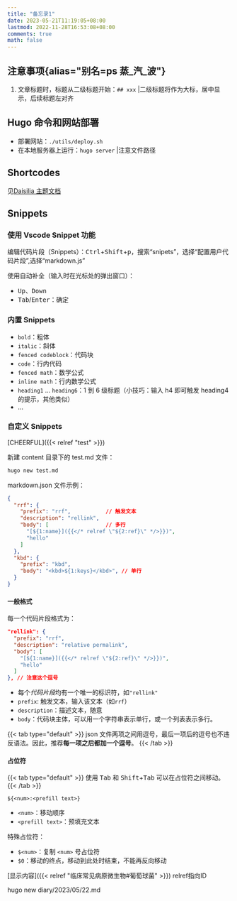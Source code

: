 ```yaml
---
title: "备忘录1"
date: 2023-05-21T11:19:05+08:00
lastmod: 2022-11-28T16:53:08+08:00
comments: true
math: false
---
```


## 注意事项{alias="别名=ps 蒸\_汽\_波"}

1. 文章标题时，标题从二级标题开始：`## xxx`
|二级标题将作为大标，居中显示，后续标题左对齐

## Hugo 命令和网站部署

- 部署网站：`./utils/deploy.sh`
- 在本地服务器上运行：`hugo server`
|注意文件路径

## Shortcodes

见[Daisilia 主题文档](https://daisilia.com/projects/daisilia-%E4%B8%BB%E9%A2%98/)

## Snippets

### 使用 Vscode Snippet 功能

编辑代码片段（Snippets）：<kbd>Ctrl</kbd>+<kbd>Shift</kbd>+<kbd>p</kbd>，搜索“snipets”，选择“配置用户代码片段”,选择“markdown.js”

使用自动补全（输入时在光标处的弹出窗口）：

- <kbd>Up</kbd>、<kbd>Down</kbd>
- <kbd>Tab</kbd>/<kbd>Enter</kbd>：确定

### 内置 Snippets

- `bold`：粗体
- `italic`：斜体
- `fenced codeblock`：代码块
- `code`：行内代码
- `fenced math`：数学公式
- `inline math`：行内数学公式
- `heading1` ... `heading6`：1 到 6 级标题（小技巧：输入 h4 即可触发 heading4 的提示，其他类似）
- ...

### 自定义 Snippets


[CHEERFUL]({{< relref "test" >}})

新建 content 目录下的 test.md 文件：

```bash
hugo new test.md
```

markdown.json 文件示例：

```json
{
  "rrf": {
    "prefix": "rrf",           // 触发文本
    "description": "rellink",
    "body": [                  // 多行
      "[${1:name}]({{</* relref \"${2:ref}\" */>}})",
      "hello"
    ]
  },
  "kbd": {
    "prefix": "kbd",
    "body": "<kbd>${1:keys}</kbd>", // 单行
  }
}
```

#### 一般格式

每一个代码片段格式为：

```json
"rellink": {
  "prefix": "rrf",
  "description": "relative permalink",
  "body": [
    "[${1:name}]({{</* relref \"${2:ref}\" */>}})",
    "hello"
  ]
}, // 注意这个逗号
```

- 每个*代码片段*均有一个唯一的标识符，如`"rellink"`
- `prefix`: 触发文本，输入该文本（如`rrf`）
- `description`：描述文本，随意
- `body`：代码块主体，可以用一个字符串表示单行，或一个列表表示多行。

{{< tab type="default" >}}
json 文件两项之间用逗号，最后一项后的逗号也不违反语法。因此，推荐**每一项之后都加一个逗号**。
{{< /tab >}}

#### 占位符

{{< tab type="default" >}}
使用 <kbd>Tab</kbd> 和 <kbd>Shift</kbd>+<kbd>Tab</kbd> 可以在占位符之间移动。
{{< /tab >}}

```
${<num>:<prefill text>}
```

- `<num>`：移动顺序
- `<prefill text>`：预填充文本

特殊占位符：

- `$<num>`：复制 `<num>` 号占位符
- `$0`：移动的终点，移动到此处时结束，不能再反向移动

[显示内容]({{< relref "临床常见病原微生物#葡萄球菌" >}})
relref指向ID

hugo new diary/2023/05/22.md